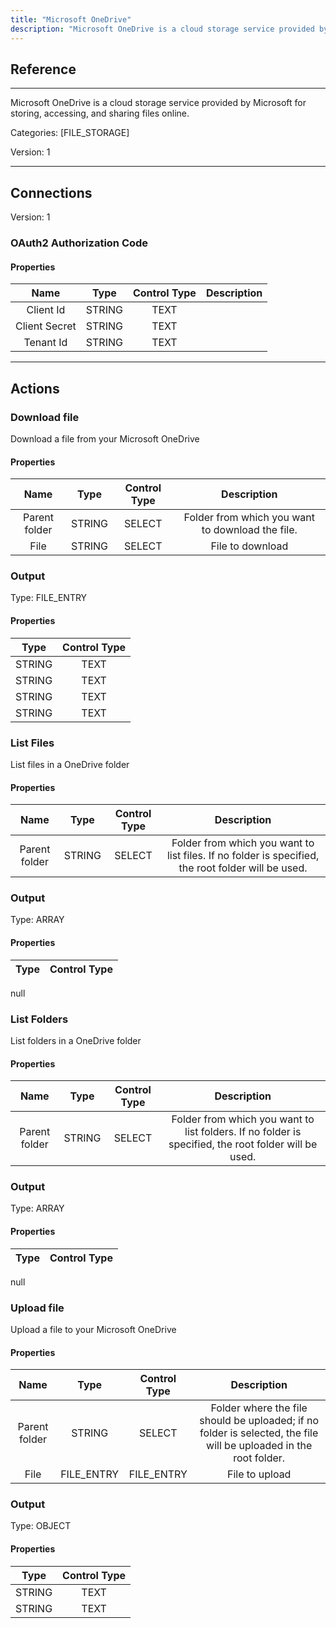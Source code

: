 ```yaml
---
title: "Microsoft OneDrive"
description: "Microsoft OneDrive is a cloud storage service provided by Microsoft for storing, accessing, and sharing files online."
---
```

## Reference
<hr />

Microsoft OneDrive is a cloud storage service provided by Microsoft for storing, accessing, and sharing files online.


Categories: [FILE_STORAGE]


Version: 1

<hr />



## Connections

Version: 1


### OAuth2 Authorization Code

#### Properties

|      Name      |     Type     |     Control Type     |     Description     |
|:--------------:|:------------:|:--------------------:|:-------------------:|
| Client Id | STRING | TEXT  |  |
| Client Secret | STRING | TEXT  |  |
| Tenant Id | STRING | TEXT  |  |





<hr />





## Actions


### Download file
Download a file from your Microsoft OneDrive

#### Properties

|      Name      |     Type     |     Control Type     |     Description     |
|:--------------:|:------------:|:--------------------:|:-------------------:|
| Parent folder | STRING | SELECT  |  Folder from which you want to download the file.  |
| File | STRING | SELECT  |  File to download  |


### Output



Type: FILE_ENTRY

#### Properties

|     Type     |     Control Type     |
|:------------:|:--------------------:|
| STRING | TEXT  |
| STRING | TEXT  |
| STRING | TEXT  |
| STRING | TEXT  |





### List Files
List files in a OneDrive folder

#### Properties

|      Name      |     Type     |     Control Type     |     Description     |
|:--------------:|:------------:|:--------------------:|:-------------------:|
| Parent folder | STRING | SELECT  |  Folder from which you want to list files. If no folder is specified, the root folder will be used.  |


### Output



Type: ARRAY

#### Properties

|     Type     |     Control Type     |
|:------------:|:--------------------:|
null





### List Folders
List folders in a OneDrive folder

#### Properties

|      Name      |     Type     |     Control Type     |     Description     |
|:--------------:|:------------:|:--------------------:|:-------------------:|
| Parent folder | STRING | SELECT  |  Folder from which you want to list folders. If no folder is specified, the root folder will be used.  |


### Output



Type: ARRAY

#### Properties

|     Type     |     Control Type     |
|:------------:|:--------------------:|
null





### Upload file
Upload a file to your Microsoft OneDrive

#### Properties

|      Name      |     Type     |     Control Type     |     Description     |
|:--------------:|:------------:|:--------------------:|:-------------------:|
| Parent folder | STRING | SELECT  |  Folder where the file should be uploaded; if no folder is selected, the file will be uploaded in the root folder.  |
| File | FILE_ENTRY | FILE_ENTRY  |  File to upload  |


### Output



Type: OBJECT

#### Properties

|     Type     |     Control Type     |
|:------------:|:--------------------:|
| STRING | TEXT  |
| STRING | TEXT  |





